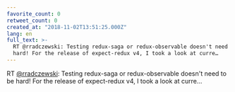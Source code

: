 ```yaml
---
favorite_count: 0
retweet_count: 0
created_at: "2018-11-02T13:51:25.000Z"
lang: en
full_text: >-
  RT @rradczewski: Testing redux-saga or redux-observable doesn't need to be
  hard! For the release of expect-redux v4, I took a look at curre…
---
```


RT [@rradczewski](https://twitter.com/rradczewski): Testing redux-saga or
redux-observable doesn't need to be hard! For the release of expect-redux v4, I
took a look at curre…
